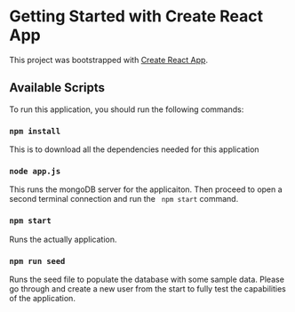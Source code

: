 # Getting Started with Create React App

This project was bootstrapped with [Create React App](https://github.com/facebook/create-react-app).

## Available Scripts

To run this application, you should run the following commands:

### `npm install`

This is to download all the dependencies needed for this application

### `node app.js`

This runs the mongoDB server for the applicaiton. Then proceed to open a second terminal connection and run the ` npm start` command.

### `npm start`

Runs the actually application.

### `npm run seed`

Runs the seed file to populate the database with some sample data. Please go through and create a new user from the start to fully test the capabilities of the application.




